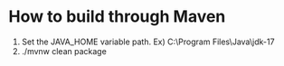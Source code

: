 # How to build through Maven
1. Set the JAVA_HOME variable path. Ex) C:\Program Files\Java\jdk-17
2. ./mvnw clean package
